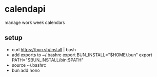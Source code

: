 # calendapi
manage work week calendars

## setup
* curl https://bun.sh/install | bash
* add exports to ~/.bashrc
export BUN_INSTALL="$HOME/.bun" 
export PATH="$BUN_INSTALL/bin:$PATH" 
* source ~/.bashrc
* bun add hono